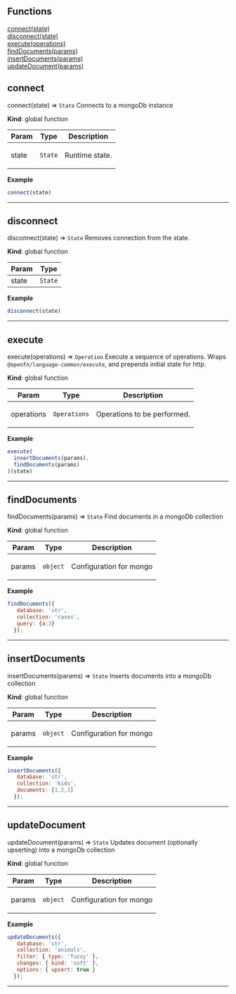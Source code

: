 ## Functions

<dl>
<dt>
    <a href="#connect">connect(state)</a></dt>
<dt>
    <a href="#disconnect">disconnect(state)</a></dt>
<dt>
    <a href="#execute">execute(operations)</a></dt>
<dt>
    <a href="#findDocuments">findDocuments(params)</a></dt>
<dt>
    <a href="#insertDocuments">insertDocuments(params)</a></dt>
<dt>
    <a href="#updateDocument">updateDocument(params)</a></dt>
</dl>

## connect

connect(state) ⇒ <code>State</code>
Connects to a mongoDb instance

**Kind**: global function  
<table>
  <thead>
    <tr>
      <th>Param</th><th>Type</th><th>Description</th>
    </tr>
  </thead>
  <tbody>
<tr>
    <td>state</td><td><code>State</code></td><td><p>Runtime state.</p>
</td>
    </tr>  </tbody>
</table>

**Example**  
```js
connect(state)
```

* * *

## disconnect

disconnect(state) ⇒ <code>State</code>
Removes connection from the state.

**Kind**: global function  
<table>
  <thead>
    <tr>
      <th>Param</th><th>Type</th>
    </tr>
  </thead>
  <tbody>
<tr>
    <td>state</td><td><code>State</code></td>
    </tr>  </tbody>
</table>

**Example**  
```js
disconnect(state)
```

* * *

## execute

execute(operations) ⇒ <code>Operation</code>
Execute a sequence of operations.
Wraps `@openfn/language-common/execute`, and prepends initial state for http.

**Kind**: global function  
<table>
  <thead>
    <tr>
      <th>Param</th><th>Type</th><th>Description</th>
    </tr>
  </thead>
  <tbody>
<tr>
    <td>operations</td><td><code>Operations</code></td><td><p>Operations to be performed.</p>
</td>
    </tr>  </tbody>
</table>

**Example**  
```js
execute(
  insertDocuments(params),
  findDocuments(params)
)(state)
```

* * *

## findDocuments

findDocuments(params) ⇒ <code>State</code>
Find documents in a mongoDb collection

**Kind**: global function  
<table>
  <thead>
    <tr>
      <th>Param</th><th>Type</th><th>Description</th>
    </tr>
  </thead>
  <tbody>
<tr>
    <td>params</td><td><code>object</code></td><td><p>Configuration for mongo</p>
</td>
    </tr>  </tbody>
</table>

**Example**  
```js
findDocuments({
   database: 'str',
   collection: 'cases',
   query: {a:3}
  });
```

* * *

## insertDocuments

insertDocuments(params) ⇒ <code>State</code>
Inserts documents into a mongoDb collection

**Kind**: global function  
<table>
  <thead>
    <tr>
      <th>Param</th><th>Type</th><th>Description</th>
    </tr>
  </thead>
  <tbody>
<tr>
    <td>params</td><td><code>object</code></td><td><p>Configuration for mongo</p>
</td>
    </tr>  </tbody>
</table>

**Example**  
```js
insertDocuments({
   database: 'str',
   collection: 'kids',
   documents: [1,2,3]
  });
```

* * *

## updateDocument

updateDocument(params) ⇒ <code>State</code>
Updates document (optionally upserting) into a mongoDb collection

**Kind**: global function  
<table>
  <thead>
    <tr>
      <th>Param</th><th>Type</th><th>Description</th>
    </tr>
  </thead>
  <tbody>
<tr>
    <td>params</td><td><code>object</code></td><td><p>Configuration for mongo</p>
</td>
    </tr>  </tbody>
</table>

**Example**  
```js
updateDocuments({
   database: 'str',
   collection: 'animals',
   filter: { type: 'fuzzy' },
   changes: { kind: 'soft' },
   options: { upsert: true }
  });
```

* * *

